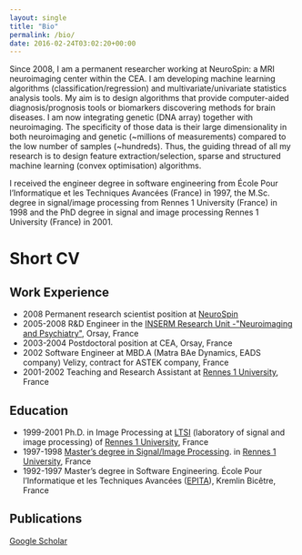 ```yaml
---
layout: single
title: "Bio"
permalink: /bio/
date: 2016-02-24T03:02:20+00:00
---
```


Since 2008, I am a permanent researcher working at NeuroSpin: a MRI neuroimaging center within the CEA. I am developing machine learning algorithms (classification/regression) and multivariate/univariate statistics analysis tools. My aim is to design algorithms that provide computer-aided diagnosis/prognosis tools or biomarkers discovering methods for brain diseases. I am now integrating genetic (DNA array) together with neuroimaging. The specificity of those data is their large dimensionality in both neuroimaging and genetic (~millions of measurements) compared to the low number of samples (~hundreds). Thus, the guiding thread of all my research is to design feature extraction/selection, sparse and structured machine learning (convex optimisation) algorithms.

I received the engineer degree in software engineering from École Pour l’Informatique et les Techniques Avancées (France) in 1997, the M.Sc. degree in signal/image processing from Rennes 1 University (France) in 1998 and the PhD degree in signal and image processing Rennes 1 University (France) in 2001.

# Short CV

## Work Experience

- 2008 Permanent research scientist position at [NeuroSpin](http://i2bm.cea.fr/drf/i2bm/english/Pages/NeuroSpin/Presentation.aspx)
- 2005-2008 R&D Engineer in the [INSERM Research Unit -"Neuroimaging and Psychiatry"](http://www.inserm-u1000.u-psud.fr), Orsay, France
- 2003-2004 Postdoctoral position at CEA, Orsay, France
- 2002 Software Engineer at MBD.A (Matra BAe Dynamics, EADS company) Velizy, contract for ASTEK company, France
- 2001-2002 Teaching and Research Assistant at [Rennes 1 University](https://english.univ-rennes1.fr), France


## Education

- 1999-2001 Ph.D. in Image Processing at [LTSI](http://www.ltsi.univ-rennes1.fr/?q=en/node/269) (laboratory of signal and image processing) of [Rennes 1 University](https://english.univ-rennes1.fr), France
- 1997-1998 [Master’s degree in Signal/Image Processing](https://etudes.univ-rennes1.fr/master-electronique/themes/M2/PresentationSpecialite/SISEA). in [Rennes 1 University](https://english.univ-rennes1.fr), France
- 1992-1997 Master’s degree in Software Engineering. École Pour l’Informatique et les Techniques Avancées ([EPITA](http://www.epita.fr/international/)), Kremlin Bicêtre, France

## Publications

[Google Scholar](https://scholar.google.fr/citations?hl=fr&user=mG6V3q4AAAAJ&view_op=list_works&sortby=pubdate)


